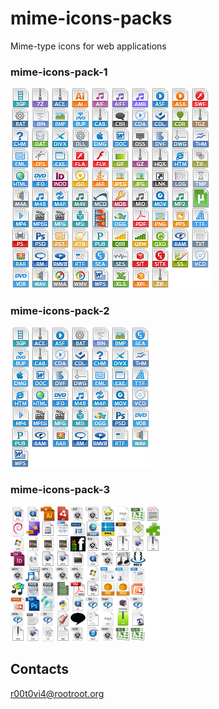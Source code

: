 # mime-icons-packs
Mime-type icons for web applications
### mime-icons-pack-1

![](https://github.com/r00t0vi4/mime-icons-packs/blob/master/mime-icons-pack-1/spritesheet.png)

### mime-icons-pack-2

![](https://github.com/r00t0vi4/mime-icons-packs/blob/master/mime-icons-pack-2/spritesheet.png)

### mime-icons-pack-3

![](https://github.com/r00t0vi4/mime-icons-packs/blob/master/mime-icons-pack-3/spritesheet_24x24.png)

## Contacts
[r00t0vi4@rootroot.org](r00t0vi4@rootroot.org)